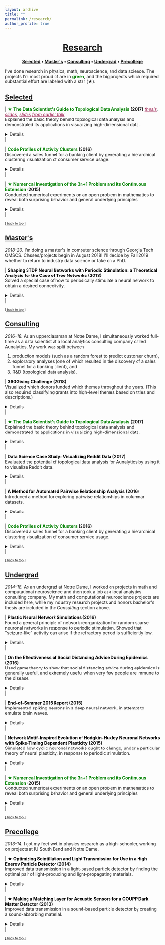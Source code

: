 ```yaml
---
layout: archive
title: ""
permalink: /research/
author_profile: true
--- 
```

<!--
       a:link {color: black;}      /* unvisited link */
       a:visited {color: black;}   /* visited link */
       a.blue-link:link {color: #0066ff;}      /* unvisited link */
-->

<head>
    <style type="text/css">
       a:hover {color: #0066ff; text-decoration: underline;}     /* mouse over link */
       a:active {color: #0066ff; text-decoration: underline;}    /* selected link */
       a.body:link {color: #9b1a4c;}    /* unvisited link */
       a.body:visited {color: #9b1a4c;}   /* visited link */
       a.body:hover {color: #0066ff; text-decoration: underline;}    /* mouse over link */
       a.body:active {color: #0066ff; text-decoration: underline;}   /* selected link */
       a.anchor:hover {color: black; text-decoration: none}     /* mouse over link */
       a.anchor:active {color: black; text-decoration: none}    /* selected link */
    </style>
</head>

# [<center>Research</center>](#top)

<center><b><a href="http://www.jpskycak.com/research/#selected">Selected</a> • <a href="http://www.jpskycak.com/research/#masters">Master's</a> • <a href="http://www.jpskycak.com/research/#consulting">Consulting</a> • <a href="http://www.jpskycak.com/research/#undergrad">Undergrad</a> • <a href="http://www.jpskycak.com/research/#precollege">Precollege</a></b></center>

I've done research in physics, math, neuroscience, and data science. The projects I’m most proud of are in <b><font color="green">green</font></b>, and the big projects which required substantial effort are labeled with a star (★).

## [Selected](#selected)

| <b><font color="green">★ The Data Scientist's Guide to Topological Data Analysis</font> (2017)</b> <i><a class="body" target="_blank" href="https://jpskycak.github.io/files/skycak-nd-tdathesis.pdf">thesis</a>, <a class="body" target="_blank" href="https://jpskycak.github.io/files/skycak-nd-tdathesis_talk.pdf">slides</a>, <a class="body" target="_blank" href="https://jpskycak.github.io/files/skycak-aunalytics-tda.pdf">slides from earlier talk</a></i><br> Explained the basic theory behind topological data analysis and demonstrated its applications in visualizing high-dimensional data.<br> <details><br> <b>Advisors:</b> Mark Behrens (Notre Dame), Dave Cieslak (Aunalytics)<br><br> <b>Presented at:</b> Aunalytics, Glynn Honors Program at Notre Dame<br><br> <b>Links</b>: <i><font color="#0066ff ! important"><a class="body" target="_blank" href="https://jpskycak.github.io/files/skycak-nd-tdathesis.pdf">thesis</a>, <a class="body" target="_blank" href="https://jpskycak.github.io/files/skycak-nd-tdathesis_talk.pdf">slides</a>, <a class="body" target="_blank" href="https://jpskycak.github.io/files/skycak-aunalytics-tda.pdf">slides from earlier talk</a></font></i><br><br> <b>Summary:</b><br> Topological Data Analysis, abbreviated TDA, is a suite of data analytic methods inspired by the mathematical field of algebraic topology. TDA is attractive yet elusive for most data scientists, since its potential as a data exploration tool is often communicated through esoteric terminology unfamiliar to non-mathematicians. The purpose of this guide is to bridge the communication gap between academia and industry, so that non-mathematician data scientists may add current TDA methods to their analytic toolkits and anticipate new developments in the field of TDA.<br><br> The guide begins with an overview of Mapper, a TDA algorithm which has recently transitioned from academia to industry with commercial success. We explain the Mapper algorithm, demo open-source software, and present a handful of its commercial use-cases (some of which are original).<br><br> <center><img src="https://jpskycak.github.io/files/skycak-aunalytics-reddit_img01.png" style="border: none; width: 75%;" alt="image of mapper algorithm"></center><br> Then, we switch to persistent homology, a TDA method which has not yet broken through to industry but is supported by a growing body of academic work. We explain the intuition behind homotopy, approximation, homology, and persistence, and demo open-source persistent homology software.<br><br> <center><img src="https://jpskycak.github.io/files/skycak-nd-tdathesis_talk_img01.png" style="border: none; width: 33%;" alt="image of homology"></center><br> It is hoped that the data scientist reading this guide will be inspired to give Mapper a try in their future analytic work, and be on the lookout for future developments in persistent homology that push it from academia to industry.</details> |  

| <b><font color="green">Code Profiles of Activity Clusters</font> (2016)</b><br> Discovered a sales funnel for a banking client by generating a hierarchical clustering visualization of consumer service usage.<br> <details><br> <b>Advisor:</b> Dave Cieslak (Aunalytics)<br><br> <b>Presented at:</b> Client meeting -- anonymized<br><br> <b>Link:</b> <i><a target="_blank" href="https://jpskycak.github.io/files/skycak-aunalytics-salesfunnel.pdf">slide</a></i><br><br> <b>Summary:</b><br> This is a visualization I made for a banking client who had data on its customers' account activities and service usages, and wanted to extract an actionable insight. First, I used the balances, transaction frequencies, and total cash flows of the accounts to cluster the accounts into 4 levels of health: high-activity accounts, medium-activity accounts, low-activity accounts, and accounts at risk of churn. Then, for each cluster, I created a heatmap to display the fraction of accounts that used each service. <br><br> <center><img src="https://jpskycak.github.io/files/skycak-aunalytics-salesfunnel_img01.png" style="border: none; width: 75%;" alt="image of heatmap hierarchy"></center><br> Laid side by side, the heatmaps revealed a hierarchy in transaction types: accounts at risk of closing tended to use only deposits/interest, low-activity accounts additionally used check/credit/debit, medium-activity accounts additionally used ATM/point-of-sale, and high-activity accounts additionally used fees and transfer credit/debit. This hierarchy could be interpreted as a sales funnel, telling which particular services could be pushed on a customer in attempt to nudge their account toward a level of activity.</details> |  

| <b><font color="green">★ Numerical Investigation of the 3n+1 Problem and its Continuous Extension</font> (2015)</b><br> Conducted numerical experiments on an open problem in mathematics to reveal both surprising behavior and general underlying principles.<br> <details><br> <b>Advisor:</b> Jeff Diller (Notre Dame)<br><br> <b>Appeared in:</b> Scientia Journal of Undergraduate Research 2015<br><br> <b>Links:</b> <i><a target="_blank" href="https://jpskycak.github.io/files/skycak-nd-scientia.pdf">paper</a>, <a target="_blank" href="https://jpskycak.github.io/files/skycak-nd-scientia_preprint.pdf">preprint</a></i><br><br> <b>Summary:</b><br> Start with any positive whole number. If it is even, divide by 2; if it is odd, multiply by 3 and add 1. Do it again, and again, and so on -- for example: 3,10,5,16,8,4,2,1. The 3n+1 problem is to prove that no matter what number you start with, you will eventually reach 1. At surface-level it seems like there should be a simple solution, but it has remained unsolved for over 70 years and is thought by some mathematicians to require the use of mathematics far beyond that of our present knowledge.<br><br> In this project, I extended the 3n+1 problem to the set of real numbers using a continuous sinusoidal function which maps every even number to half of itself, and every odd number to one more than three times itself.<br><br> <center><img src="https://jpskycak.github.io/files/skycak-nd-scientia_preprint_img01.png" style="border: none; width: 33%;" alt="image of function"></center><br> Repeated application of this function appeared to eventually map every real number to the interval [1,2] -- however, and quite interestingly, iteration sequences often differed wildly for input numbers seemingly very close together.<br><br> <center><img src="https://jpskycak.github.io/files/skycak-nd-scientia_preprint_img02.png" style="border: none; width: 33%;" alt="image of sequences"></center><br> I also generalized the 3n+1 problem to the an+b problem and found that the decreasing end-behavior tends to break just above a=3, which is surprising because if the numbers in an iteration sequence have equal chance of being even or odd, then the cutoff should not be until a=4. However, by comparing the increasing vs decreasing area in the continuous version of the an+b problem, I was able to justify the a=3 cutoff.</details> |  

<font size="1"><a href="http://www.jpskycak.com/research/#top">[ back to top ]</a></font>

## [Master's](#masters)

<i>2018-20.</i> I'm doing a master's in computer science through Georgia Tech OMSCS. Classes/projects begin in August 2018! I'll decide by Fall 2019 whether to return to industry data science or take on a PhD.  

| <b><font color="black">Shaping STDP Neural Networks with Periodic Stimulation: a Theoretical Analysis for the Case of Tree Networks</font> (2018)</b><br> Solved a special case of how to periodically stimulate a neural network to obtain a desired connectivity.<br> <details><br> <b>Link:</b> <i><a target="_blank" href="https://jpskycak.github.io/files/jpskycak-shaping_stdp_neural_networks_with_periodic_stimulation.pdf">writeup</a></i><br><br> <b>Summary:</b><br> The goal of this project was to create a simple neural network model with a biologically realistic learning rule, whose changes in connectivity could be derived analytically. After creating the model, I derived rules for how periodic stimulation of a single neuron would change the connectivity of the network, in the case of a tree network.<br><br> <center><img src="https://jpskycak.github.io/files/jpskycak-shaping_stdp_neural_networks_with_periodic_stimulation_img01.png" style="border: none; width: 66%;" alt="image of proposition"></center><br> Then, I used those rules to come up wth two-neuron stimulation patterns to solidify or break connections in the tree as desired.</details> |  

<font size="1"><a href="http://www.jpskycak.com/research/#top">[ back to top ]</a></font>

## [Consulting](#consulting)

<i>2016-18.</i> As an upperclassman at Notre Dame, I simultaneously worked full-time as a data scientist at a local analytics consulting company called Aunalytics. My work was split between
1. production models (such as a random forest to predict customer churn),
2. exploratory analyses (one of which resulted in the discovery of a sales funnel for a banking client), and
3. R&D (topological data analysis).  

| <b><font color="black">360Giving Challenge</font> (2018)</b><br> Visualized which donors funded which themes throughout the years. (This also required classifying grants into high-level themes based on titles and descriptions.)<br> <details><br> <b>Link:</b> <i><a target="_blank" href="https://jpskycak.github.io/360Giving-Challenge">site</a></i><br><br> <b>Summary:</b><br> This is a visualization of which donors funded which themes throughout the years. The given dataset consisted of grant records and included donors/recipients, dates/amounts, and titles/descriptions. First, I tagged grants into themes according to keywords in the title and description. Then, for each theme in each year, I computed each donor's average grant amount, total giving, and total giving in that theme as a percent of the donor's total giving in all themes. I visualized the results in an animated dot plot for each theme.<br><br> <center><img src="https://jpskycak.github.io/files/skycak-360giving_challenge-img01.png" style="border: none; width: 75%;" alt="image of dot plot"></center></details> |  

| <b><font color="green">★ The Data Scientist's Guide to Topological Data Analysis</font> (2017)</b><br> Explained the basic theory behind topological data analysis and demonstrated its applications in visualizing high-dimensional data.<br> <details><br> <b>Advisors:</b> Mark Behrens (Notre Dame), Dave Cieslak (Aunalytics)<br><br> <b>Presented at:</b> Aunalytics, Glynn Honors Program at Notre Dame<br><br> <b>Links</b>: <i><a target="_blank" href="https://jpskycak.github.io/files/skycak-nd-tdathesis.pdf">thesis</a>, <a target="_blank" href="https://jpskycak.github.io/files/skycak-nd-tdathesis_talk.pdf">slides</a>, <a target="_blank" href="https://jpskycak.github.io/files/skycak-aunalytics-tda.pdf">slides from earlier talk</a></i><br><br> <b>Summary:</b><br> Topological Data Analysis, abbreviated TDA, is a suite of data analytic methods inspired by the mathematical field of algebraic topology. TDA is attractive yet elusive for most data scientists, since its potential as a data exploration tool is often communicated through esoteric terminology unfamiliar to non-mathematicians. The purpose of this guide is to bridge the communication gap between academia and industry, so that non-mathematician data scientists may add current TDA methods to their analytic toolkits and anticipate new developments in the field of TDA.<br><br> The guide begins with an overview of Mapper, a TDA algorithm which has recently transitioned from academia to industry with commercial success. We explain the Mapper algorithm, demo open-source software, and present a handful of its commercial use-cases (some of which are original).<br><br> <center><img src="https://jpskycak.github.io/files/skycak-aunalytics-reddit_img01.png" style="border: none; width: 75%;" alt="image of mapper algorithm"></center><br> Then, we switch to persistent homology, a TDA method which has not yet broken through to industry but is supported by a growing body of academic work. We explain the intuition behind homotopy, approximation, homology, and persistence, and demo open-source persistent homology software.<br><br> <center><img src="https://jpskycak.github.io/files/skycak-nd-tdathesis_talk_img01.png" style="border: none; width: 33%;" alt="image of homology"></center><br> It is hoped that the data scientist reading this guide will be inspired to give Mapper a try in their future analytic work, and be on the lookout for future developments in persistent homology that push it from academia to industry.</details> |  

| <b><font color="black">Data Science Case Study: Visualizing Reddit Data</font> (2017)</b><br> Evaluated the potential of topological data analysis for Aunalytics by using it to visualize Reddit data.<br> <details><br> <b>Advisor:</b> Dave Cieslak (Aunalytics)<br><br> <b>Presented at:</b> Aunalytics<br><br> <b>Link:</b> <i><a target="_blank" href="https://jpskycak.github.io/files/skycak-aunalytics-reddit.pdf">slides</a></i><br><br> <b>Summary:</b><br> The goal of this project was to evaluate the potential of topological data analysis for Aunalytics by demoing it on a toy project, visualizing population segments on Reddit. Applying the Mapper algorithm to a similarity matrix for the 10,000 most popular subreddits yielded an interesting network visualization:<br><br> <center><img src="https://jpskycak.github.io/files/skycak-aunalytics-reddit_img02.png" style="border: none; width: 33%;" alt="image of network"></center><br> Perhaps even more interestingly, applying a continuous transformation to the similarity matrix significantly changed the output visualization -- when in theory, continuous transformations should not have any topological effects. To reconcile this finding, I constructed an example demonstrating how said theory can break when there are only finitely many data points.<br><br> <center><img src="https://jpskycak.github.io/files/skycak-aunalytics-reddit_img03.png" style="border: none; width: 66%;" alt="image of example"></center></details> |  

| <b><font color="black">A Method for Automated Pairwise Relationship Analysis</font> (2016)</b><br> Introduced a method for exploring pairwise relationships in columnar datasets.<br> <details><br> <b>Advisor:</b> Dave Cieslak (Aunalytics)<br><br> <b>Presented at:</b> Aunalytics<br><br> <b>Link:</b> <i><a target="_blank" href="https://jpskycak.github.io/files/skycak-aunalytics-pairwise_relationship_analysis.pdf">writeup</a></i><br><br> <b>Summary:</b><br> The goal of this project was to take a step towards automating the process of hypothesis generation in exploratory data analysis, by introducing a method for exploring pairwise relationships in columnar datasets. The method was based on a quantity I called the "discrepancy fraction," which is given by<br><br> <center><img src="https://jpskycak.github.io/files/skycak-aunalytics-pairwise_relationship_analysis_img01.png" style="border: none; width: 10%;" alt="discrepancy fraction formula"></center><br> and which appears in many standard statistical quantities such as chi-squared and mutual information. I also built a Shiny app prototype of a tool that would use the discrepancy fraction to help analysts sort through all the relationships between features in a dataset. <br><br> <center><img src="https://jpskycak.github.io/files/skycak-aunalytics-pairwise_relationship_analysis_img02.png" style="border: none; width: 75%;" alt="app input"></center><br> <center><img src="https://jpskycak.github.io/files/skycak-aunalytics-pairwise_relationship_analysis_img03.png" style="border: none; width: 90%;" alt="app display"></center></details> |  

| <b><font color="green">Code Profiles of Activity Clusters</font> (2016)</b><br> Discovered a sales funnel for a banking client by generating a hierarchical clustering visualization of consumer service usage.<br> <details><br> <b>Advisor:</b> Dave Cieslak (Aunalytics)<br><br> <b>Presented at:</b> Client meeting -- anonymized<br><br> <b>Link:</b> <i><a target="_blank" href="https://jpskycak.github.io/files/skycak-aunalytics-salesfunnel.pdf">slide</a></i><br><br> <b>Summary:</b><br> This is a visualization I made for a banking client who had data on its customers' account activities and service usages, and wanted to extract an actionable insight. First, I used the balances, transaction frequencies, and total cash flows of the accounts to cluster the accounts into 4 levels of health: high-activity accounts, medium-activity accounts, low-activity accounts, and accounts at risk of churn. Then, for each cluster, I created a heatmap to display the fraction of accounts that used each service. <br><br> <center><img src="https://jpskycak.github.io/files/skycak-aunalytics-salesfunnel_img01.png" style="border: none; width: 75%;" alt="image of heatmap hierarchy"></center><br> Laid side by side, the heatmaps revealed a hierarchy in transaction types: accounts at risk of closing tended to use only deposits/interest, low-activity accounts additionally used check/credit/debit, medium-activity accounts additionally used ATM/point-of-sale, and high-activity accounts additionally used fees and transfer credit/debit. This hierarchy could be interpreted as a sales funnel, telling which particular services could be pushed on a customer in attempt to nudge their account toward a level of activity.</details> |  

<font size="1"><a href="http://www.jpskycak.com/research/#top">[ back to top ]</a></font>

## [Undergrad](#undergrad)

<i>2014-18.</i> As an undergrad at Notre Dame, I worked on projects in math and computational neuroscience and then took a job at a local analytics consulting company. My math and computational neuroscience projects are included here, while my industry research projects and honors bachelor's thesis are included in the <i>Consulting</i> section above.  

| <b><font color="black">Plastic Neural Network Simulations</font> (2016)</b><br> Found a general principle of network reorganization for random sparse neuronal networks in response to periodic stimulation. Showed that "seizure-like" activity can arise if the refractory period is sufficiently low.<br> <details><br> <b>Advisor:</b> Dervis Can Vural (Notre Dame)<br><br> <b>Presented at:</b> Many-Body Physics & Biology Group at Notre Dame's Interdisciplinary Center for Network Science and Applications (iCeNSA)<br><br> <b>Link:</b> <i><a target="_blank" href="https://jpskycak.github.io/files/skycak-nd-stdp_simulations.pdf">slides</a></i><br><br> <b>Summary:</b><br> The goal of my project was to simulate and intuit how a neuronal network activates and reorganizes in response to periodic stimulation. My simulation consisted of a couple hundred neurons and displayed the activation patterns and weight changes that resulted from stimulating a subset of neurons with a periodic pulse. Under normal conditions, the network gradually reorganized itself so that only the neurons that were directly stimulated became active.<br><br> <center><img src="https://jpskycak.github.io/files/skycak-nd-stdp_simulations_img01.png" style="border: none; width: 66%;" alt="image of normal observations"></center><br> I also observed that when the refractory period was reduced to a fifth of its normal value, the network activity skyrocketed prior to reorganization, somewhat reminiscent of a seizure.<br><br> <center><img src="https://jpskycak.github.io/files/skycak-nd-stdp_simulations_img02.png" style="border: none; width: 66%;" alt="image of seizure-like observations"></center></details> |  

| <b><font color="black">On the Effectiveness of Social Distancing Advice During Epidemics</font> (2016)</b><br> Used game theory to show that social distancing advice during epidemics is generally useful, and extremely useful when very few people are immune to the disease.<br> <details><br> <b>Advisor:</b> Vijay Gupta (Notre Dame)<br><br> <b>Presented at:</b> EE 67045 (Static and Dynamic Game Theory)<br><br> <b>Link:</b> <i><a target="_blank" href="https://jpskycak.github.io/files/skycak-nd-gametheory.pdf">writeup</a></i><br><br> <b>Summary:</b><br> The goal of this project was to use game theory to evaluate the effectiveness of social distancing advice during epidemics, in which people avoid exposure to disease by avoiding physical proximity with others. Agents choose a number of social connections to keep, and have a payoff function that depends on two competing factors: the number of connections and the probability of remaining healthy. Health officials advise agents to keep a particular number of connections that would maximize everyone's expected payoff if everyone kept that number of connections. In the absence of advice, it is assumed that agents maximize their expected payoff in the worst case, when every neighbor who is not immune becomes infected.<br><br> <center><img src="https://jpskycak.github.io/files/skycak-nd-gametheory_img01.png" style="border: none; width: 33%;" alt="image of game setup"></center><br> I found that following social distancing advice always allowed agents to keep several connections while maintaining a payoff, wherease in the absence of social distancing advice, agents would nearly or fully isolate themselves and even then could expect a payoff only a fraction the size of that under social distancing advice.</details> |  

| <b><font color="black">End-of-Summer 2015 Report</font> (2015)</b><br> Implemented spiking neurons in a deep neural network, in attempt to emulate brain waves.<br> <details><br> <b>Advisor:</b> Garrett Kenyon (Los Alamos National Lab)<br><br> <b>Link:</b> <i><a target="_blank" href="https://jpskycak.github.io/files/skycak-lanl.pdf">work summary</a></i><br><br> <b>Summary:</b><br> The goal of my summer project was to implement spiking neurons and observe "brain oscillations" in an open-source deep learning framework called Petavision. To implement spiking neurons, I had neurons inhibit themselves, so that they would reset whenever they became active.<br><br> <center><img src="https://jpskycak.github.io/files/skycak-lanl_img01.png" style="border: none; width: 33%;" alt="image of spiking neuron"></center><br> However, I did not observe any oscillations in spike rates, and the network performed poorly on image reconstruction tasks, likely because the training algorithm was tailored to non-spiking neurons. It was beyond the scope and duration of the project to create a new training algorithm tailored to spiking neurons.</details> |  

| <b><font color="black">Network Motif-Inspired Evolution of Hodgkin-Huxley Neuronal Networks with Spike-Timing Dependent Plasticity</font> (2015)</b><br> Simulated how cyclic neuronal networks ought to change, under a particular theory of neural plasticity, in response to periodic stimulation.<br> <details><br> <b>Advisor:</b> Dervis Can Vural (Notre Dame)<br><br> <b>Presented at:</b> Notre Dame College of Science Jamboree (COSJAM) 2015<br><br> <b>Link:</b> <i><a target="_blank" href="https://jpskycak.github.io/files/skycak-nd-stdp_cosjam.pdf">slides</a></i><br><br> <b>Summary:</b><br> The goal of this project was to understand how cycles of neurons ought to change connectivity in response to periodic stimulation, under an experimentally observed plasticity rule. I derived theoretical expectations for the case of "sequential spiking," in which exactly one pulse is traveling around the cycle at a given time, and ran simulations with biologically realistic neuron models to verify the results.<br><br> <center><img src="https://jpskycak.github.io/files/skycak-nd-stdp_cosjam_img01.png" style="border: none; width: 66%;" alt="image of simulation verification"></center></details> |  

| <b><font color="green">★ Numerical Investigation of the 3n+1 Problem and its Continuous Extension</font> (2015)</b><br> Conducted numerical experiments on an open problem in mathematics to reveal both surprising behavior and general underlying principles.<br> <details><br> <b>Advisor:</b> Jeff Diller (Notre Dame)<br><br> <b>Appeared in:</b> Scientia Journal of Undergraduate Research 2015<br><br> <b>Links:</b> <i><a target="_blank" href="https://jpskycak.github.io/files/skycak-nd-scientia.pdf">paper</a>, <a target="_blank" href="https://jpskycak.github.io/files/skycak-nd-scientia_preprint.pdf">preprint</a></i><br><br> <b>Summary:</b><br> Start with any positive whole number. If it is even, divide by 2; if it is odd, multiply by 3 and add 1. Do it again, and again, and so on -- for example: 3,10,5,16,8,4,2,1. The 3n+1 problem is to prove that no matter what number you start with, you will eventually reach 1. At surface-level it seems like there should be a simple solution, but it has remained unsolved for over 70 years and is thought by some mathematicians to require the use of mathematics far beyond that of our present knowledge.<br><br> In this project, I extended the 3n+1 problem to the set of real numbers using a continuous sinusoidal function which maps every even number to half of itself, and every odd number to one more than three times itself.<br><br> <center><img src="https://jpskycak.github.io/files/skycak-nd-scientia_preprint_img01.png" style="border: none; width: 33%;" alt="image of function"></center><br> Repeated application of this function appeared to eventually map every real number to the interval [1,2] -- however, and quite interestingly, iteration sequences often differed wildly for input numbers seemingly very close together.<br><br> <center><img src="https://jpskycak.github.io/files/skycak-nd-scientia_preprint_img02.png" style="border: none; width: 33%;" alt="image of sequences"></center><br> I also generalized the 3n+1 problem to the an+b problem and found that the decreasing end-behavior tends to break just above a=3, which is surprising because if the numbers in an iteration sequence have equal chance of being even or odd, then the cutoff should not be until a=4. However, by comparing the increasing vs decreasing area in the continuous version of the an+b problem, I was able to justify the a=3 cutoff.</details> |  

<font size="1"><a href="http://www.jpskycak.com/research/#top">[ back to top ]</a></font>

## [Precollege](#precollege)

<i>2013-14.</i> I got my feet wet in physics research as a high-schooler, working on projects at IU South Bend and Notre Dame.  

| <b><font color="black">★ Optimizing Scintillation and Light Transmission for Use in a High Energy Particle Detector</font> (2014)</b><br> Improved data transmission in a light-based particle detector by finding the optimal pair of light-producing and light-propagating materials.<br> <details><br> <b>Advisors:</b> Dan Karmgard, Mark Vigneault (Notre Dame)<br><br> <b>Collaborator:</b>: Andrew Henderson (assisted in data collection)<br><br> <b>Presented at:</b> Indiana Junior Science and Humanities Symposium 2014, Northern Indiana Regional Science/Engineering Fair 2014<br><br> <b>Link:</b> <i><a target="_blank" href="https://jpskycak.github.io/files/skycak-nd-particledetector.pdf">poster</a></i><br><br> <b>Summary:</b><br> The Compact Muon Solenoid (CMS) detector is a general-purpose particle detector located on the Large Hadron Collider at CERN. It gathers particle collision data in the form of light: particle sprays pass through scintillating tiles lining the interior of the detector, causing the tiles to emit light, which is then wavelength-shifted and sent to the data processing center via fiber optic cables.<br><br> <center><img src="https://jpskycak.github.io/files/skycak-nd-particledetector_img01.png" style="border: none; width: 66%;" alt="image of detector"></center><br> The goal of my project was to find the optimal pair of scintillating and wavelength-shifting plastics, to be replaced during the detector upgrade. Using a small radioactive source in a light-tight box, I collected a light output intensity histogram for each pair of scintillating and wavelength-shifting plastics, and found a pair which outperformed the pair previously used in the detector.<br><br> <center><img src="https://jpskycak.github.io/files/skycak-nd-particledetector_img02.png" style="border: none; width: 66%;" alt="image of radioactive source"></center><br> I also found an optimal pairing for long optical fiber arrangements, where minimizing light attenuation becomes more important than maximizing light generation.</details> |  

| <b><font color="black">★ Making a Matching Layer for Acoustic Sensors for a COUPP Dark Matter Detector</font> (2013)</b><br> Improved data transmission in a sound-based particle detector by creating a sound-absorbing material.<br> <details><br> <b>Advisor:</b> Ilan Levine (IU South Bend)<br><br> <b>Presented at:</b> Indiana Junior Science and Humanities Symposium 2013, Northern Indiana Regional Science/Engineering Fair 2013, Hoosier Science/Engineering Fair 2013, Intel International Science/Engineering Fair 2013, Indiana Academy of Science Talent Search 2013<br><br> <b>Link:</b> <i><a target="_blank" href="https://jpskycak.github.io/files/skycak-iusb-particledetector.pdf">poster</a></i><br><br> <b>Summary:</b><br> The COUPP experiment at Fermilab attempts to detect dark matter by analyzing the sound of collisions in a superheated liquid. When a particle whizzing through the air collides with a particle of the liquid, the energy from the collision creates a bubble in the liquid, and the superheated temperature of the liquid allows the bubble to greatly expand. The formation and expansion of the bubble sends sound waves throughout the liquid, which are picked up by sound sensors attached to the container in which the liquid resides. Each particle has its own “bubble sound” fingerprint, and the sound data can be used to identify the type of particle involved in the collision.<br><br> <center><img src="https://jpskycak.github.io/files/skycak-iusb-particledetector_img01.png" style="border: none; width: 50%;" alt="image of detector"></center><br> The goal of my project was to create an intermediate material to put between the container and the sensors, that would increase sound transmission by better matching the "acoustic impedances" of the container and sensor and thus reducing the amount of reflected sound. I engineered a material with the correct acoustic impedance by mixing together varying amounts of tungsten powder and epoxy, and it unexpectedly damped the sound signal rather than amplifying it, possibly due to density fluctuations within the mixture.<br><br> <center><img src="https://jpskycak.github.io/files/skycak-iusb-particledetector_img02.png" style="border: none; width: 50%;" alt="image of signal"></center><br> However, the sound-damping material still found use as a backing layer on the sensors, where it improved sound transmission by reducing excess vibrations and ringing within the sensors.</details> |  

<font size="1"><a href="http://www.jpskycak.com/research/#top">[ back to top ]</a></font>
